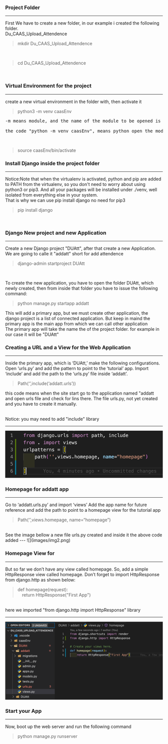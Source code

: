### Project Folder
---
First We have to create a new folder, in our example i created the following folder.<br>
Du_CAAS_Upload_Attendence

> mkdir Du_CAAS_Upload_Attendence 

<br>

> cd Du_CAAS_Upload_Attendence

<br>

### Virtual Environment for the project
---
create a new virtual environment in the folder with, then activate it
> python3 -m venv caasEnv

<pre>
-m means module, and the name of the module to be opened is venv<br>
the code "python -m venv caasEnv", means python open the module named venv and create a new virtual environment called caasEnv
</pre>
<br>

> source caasEnv/bin/activate 

### Install Django inside the project folder
--- 
Notice:Note that when the virtualenv is activated, python and pip are added to PATH from the virtualenv, so you don't need to worry about using python3 or pip3. And all your packages will be installed under ./venv, well isolated from everything else in your system.
<br>
That is why we can use pip install django no need for pip3

>pip install django

<br>

### Django New project and new Application
---
Create a new Django project "DUAtt", after that create a new Application. We are going to calle it "addatt" short for add attendence
> django-admin startproject DUAtt
<br>

To create the new application, you have to open the folder DUAtt, which newly created, then from inside that folder you have to issue the following command:

> python manage.py startapp addatt

This will add a primary app, but we must create other application, the django project is a list of connected application. But keep in maind the primary app is the main app from which we can call other application
<br>
The primary app will take the name the of the project folder. for example in our case it will be "DUAtt"


### Creating a URL and a View for the Web Application
---
Inside the primary app, which is ‘DUAtt,’ make the following configurations. Open ‘urls.py’ and add the pattern to point to the ‘tutorial’ app. Import ‘include’ and add the path to the ‘urls.py’ file inside ‘addatt’.

> Path(‘’,include(‘addatt.urls’))

this code means when the site start go to the application named "addatt and open urls file and check for lins there. The file urls.py, not yet created and you have to create it manually.


<br>
Notice: you may need to add "include" library <br>

---

 
 ![](images/img01.png)
<br>

### Homepage for addatt app
--- 
Go to ‘addatt.urls.py’ and import ‘views’ Add the app name for future reference and add the path to point to a homepage view for the tutorial app

>Path(‘’,views.homepage, name=“homepage”)

<br>
See the image bellow a new file urls.py created and inside it the above code added
--- 
![](images/img2.png)
<br>

### Homepage View for
--- 
But so far we don’t have any view called homepage. So, add a simple HttpResponse view called homepage. Don’t forget to import HttpResponse from django.http as shown below:
> def homepage(request):<br>
> &emsp;return HttpResponse("First App")

<br>
here we imported "from django.http import HttpResponse" library

---
![](images/img3.png)


### Start your App
--- 
Now, boot up the web server and run the following command
> python manage.py runserver